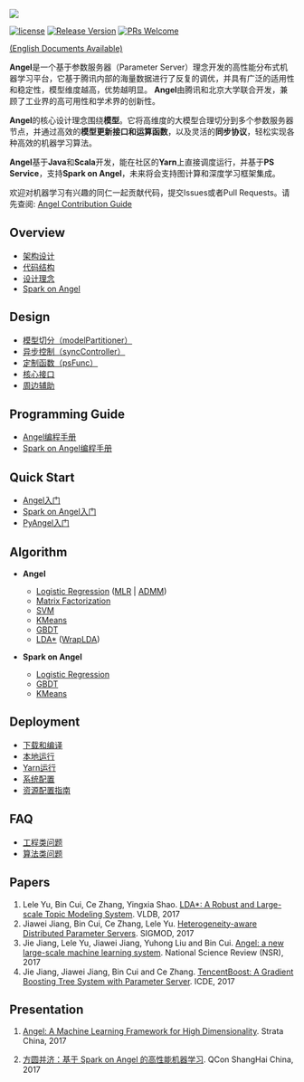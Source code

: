 ![](assets/angel_logo.png)


[![license](http://img.shields.io/badge/license-BSD3-blue.svg?style=flat)](https://github.com/tencent/angel/blob/master/LICENSE)
[![Release Version](https://img.shields.io/badge/release-1.2.1-red.svg)](https://github.com/tencent/angel/releases)
[![PRs Welcome](https://img.shields.io/badge/PRs-welcome-brightgreen.svg)](https://github.com/tencent/angel/pulls)

[(English Documents Available)](./README_en.md)

**Angel**是一个基于参数服务器（Parameter Server）理念开发的高性能分布式机器学习平台，它基于腾讯内部的海量数据进行了反复的调优，并具有广泛的适用性和稳定性，模型维度越高，优势越明显。 **Angel**由腾讯和北京大学联合开发，兼顾了工业界的高可用性和学术界的创新性。

**Angel**的核心设计理念围绕**模型**。它将高维度的大模型合理切分到多个参数服务器节点，并通过高效的**模型更新接口和运算函数**，以及灵活的**同步协议**，轻松实现各种高效的机器学习算法。

**Angel**基于**Java**和**Scala**开发，能在社区的**Yarn**上直接调度运行，并基于**PS Service**，支持**Spark on Angel**，未来将会支持图计算和深度学习框架集成。

欢迎对机器学习有兴趣的同仁一起贡献代码，提交Issues或者Pull Requests。请先查阅: [Angel Contribution Guide](https://github.com/Tencent/angel/blob/master/CONTRIBUTING.md)

## Overview

* [架构设计](./docs/overview/architecture.md)
* [代码结构](./docs/overview/code_framework.md)
* [设计理念](./docs/overview/design_philosophy.md)
* [Spark on Angel](./docs/overview/spark_on_angel.md)


## Design

* [模型切分（modelPartitioner）](./docs/design/model_partitioner.md)
* [异步控制（syncController）](./docs/design/sync_controller.md)
* [定制函数（psFunc）](./docs/design/psfFunc.md)
* [核心接口](./docs/apis/core_api.md)
* [周边辅助](./docs/assistant/hobby_api.md)

## Programming Guide

* [Angel编程手册](./docs/programmers_guide/angel_programing_guide.md)
* [Spark on Angel编程手册](./docs/programmers_guide/spark_on_angel_programing_guide.md)


## Quick Start
* [Angel入门](./docs/tutorials/angel_ps_quick_start.md)
* [Spark on Angel入门](./docs/tutorials/spark_on_angel_quick_start.md)
* [PyAngel入门](./doc/tutorials/pyangel_quick_start.md)

## Algorithm

* **Angel**
	* [Logistic Regression](./docs/algo/lr_on_angel.md) ([MLR](./docs/algo/mlr_on_angel.md) | [ADMM](./docs/algo/admm_lr_on_angel.md))
	* [Matrix Factorization](./docs/algo/mf_on_angel.md)
	* [SVM](./docs/algo/svm_on_angel.md)
	* [KMeans](./docs/algo/kmeans_on_angel.md)
	* [GBDT](./docs/algo/gbdt_on_angel.md)
	* [LDA\*](./docs/algo/lda_on_angel.md) ([WrapLDA](./docs/algo/wrap_lda_on_angel.md))

* **Spark on Angel**
	* [Logistic Regression](./docs/algo/sona/lr_sona.md)
	* [GBDT](./docs/algo/sona/gbdt_sona.md)
	* [KMeans](.docs/algo/sona/kmeans_sona.md)

## Deployment

* [下载和编译](./docs/deploy/source_compile.md)
* [本地运行](./docs/deploy/local_run.md)
* [Yarn运行](./docs/deploy/run_on_yarn.md)
* [系统配置](./docs/deploy/config_details.md)
* [资源配置指南](./docs/deploy/resource_config_guide.md)

## FAQ
* [工程类问题](https://github.com/Tencent/angel/wiki/%E5%B7%A5%E7%A8%8B%E5%B8%B8%E8%A7%81%E9%97%AE%E9%A2%98)
* [算法类问题](https://github.com/Tencent/angel/wiki/%E7%AE%97%E6%B3%95%E5%B8%B8%E8%A7%81%E9%97%AE%E9%A2%98)

## Papers
  1. Lele Yu, Bin Cui, Ce Zhang, Yingxia Shao. [LDA*: A Robust and Large-scale Topic Modeling System](http://www.vldb.org/pvldb/vol10/p1406-yu.pdf). VLDB, 2017
  2. Jiawei Jiang, Bin Cui, Ce Zhang, Lele Yu. [Heterogeneity-aware Distributed Parameter Servers](http://dl.acm.org/citation.cfm?id=3035933). SIGMOD, 2017
  3. Jie Jiang, Lele Yu, Jiawei Jiang, Yuhong Liu and Bin Cui. [Angel: a new large-scale machine learning system](https://academic.oup.com/nsr/article/3052720). National Science Review (NSR), 2017
  4. Jie Jiang, Jiawei Jiang,  Bin Cui and Ce Zhang. [TencentBoost: A Gradient Boosting Tree System with Parameter Server](http://ieeexplore.ieee.org/abstract/document/7929984/).	ICDE, 2017

## Presentation

1. [Angel: A Machine Learning Framework for High Dimensionality](https://cdn.oreillystatic.com/en/assets/1/event/273/Angel_%E9%9D%A2%E5%90%91%E9%AB%98%E7%BB%B4%E5%BA%A6%E7%9A%84%E6%9C%BA%E5%99%A8%E5%AD%A6%E4%B9%A0%E8%AE%A1%E7%AE%97%E6%A1%86%E6%9E%B6%20_Angel_%20A%20machine%20learning%20framework%20for%20high%20dimensionality_%20%E8%AE%B2%E8%AF%9D.pdf).  Strata China, 2017

2. [方圆并济：基于 Spark on Angel 的高性能机器学习](./docs/slides/Angel_QCon_2017.pdf).  QCon ShangHai China, 2017
